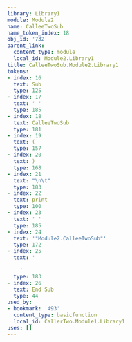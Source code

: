 ```yaml
---
library: Library1
module: Module2
name: CalleeTwoSub
name_token_index: 18
obj_id: '732'
parent_link:
  content_type: module
  local_id: Module2.Library1
title: CalleeTwoSub.Module2.Library1
tokens:
- index: 16
  text: Sub
  type: 125
- index: 17
  text: ' '
  type: 185
- index: 18
  text: CalleeTwoSub
  type: 181
- index: 19
  text: (
  type: 157
- index: 20
  text: )
  type: 168
- index: 21
  text: "\n\t"
  type: 183
- index: 22
  text: print
  type: 100
- index: 23
  text: ' '
  type: 185
- index: 24
  text: '"Module2.CalleeTwoSub"'
  type: 172
- index: 25
  text: '

    '
  type: 183
- index: 26
  text: End Sub
  type: 44
used_by:
- bookmark: '493'
  content_type: basicfunction
  local_id: CallerTwo.Module1.Library1
uses: []
---
```

